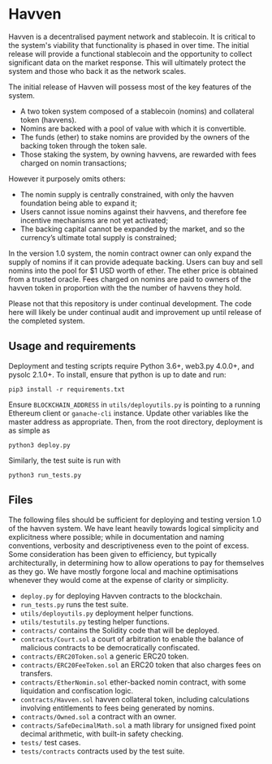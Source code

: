 # Havven

Havven is a decentralised payment network and stablecoin.
It is critical to the system's viability that functionality is phased in over time. The initial release will provide a functional stablecoin and the opportunity to collect significant data on the market response. This will ultimately protect the system and those who back it as the network scales.

The initial release of Havven will possess most of the key features of the system.

* A two token system composed of a stablecoin (nomins) and collateral token (havvens).
* Nomins are backed with a pool of value with which it is convertible.
* The funds (ether) to stake nomins are provided by the owners of the backing token through the token sale.
* Those staking the system, by owning havvens, are rewarded with fees charged on nomin transactions;

However it purposely omits others:

* The nomin supply is centrally constrained, with only the havven foundation being able to expand it;
* Users cannot issue nomins against their havvens, and therefore fee incentive mechanisms are not yet activated;
* The backing capital cannot be expanded by the market, and so the currency’s ultimate total supply is constrained;

In the version 1.0 system, the nomin contract owner can only expand the supply of nomins if it can provide adequate backing.
Users can buy and sell nomins into the pool for $1 USD worth of ether. The ether price is
obtained from a trusted oracle. Fees charged on nomins are paid to owners of the havven token in proportion with the the number of havvens they hold.

Please not that this repository is under continual development.
The code here will likely be under continual audit and
improvement up until release of the completed system.


## Usage and requirements

Deployment and testing scripts require Python 3.6+, web3.py 4.0.0+, and pysolc 2.1.0+. To install, ensure that python is up to date and run:

```pip3 install -r requirements.txt```

Ensure `BLOCKCHAIN_ADDRESS` in `utils/deployutils.py` is pointing to a running
Ethereum client or `ganache-cli` instance. Update other variables like
the master address as appropriate. Then, from the root directory,
deployment is as simple as

```python3 deploy.py```

Similarly, the test suite is run with

```python3 run_tests.py```


## Files

The following files should be sufficient for deploying and testing version 1.0
of the havven system. We have leant heavily towards logical simplicity and
explicitness where possible; while in documentation and naming conventions,
verbosity and descriptiveness even to the point of excess.
Some consideration has been given to efficiency, but typically architecturally,
in determining how to allow operations to pay for themselves as they go.
We have mostly forgone local and machine optimisations whenever they would
come at the expense of clarity or simplicity.

* `deploy.py` for deploying Havven contracts to the blockchain.
* `run_tests.py` runs the test suite.
* `utils/deployutils.py` deployment helper functions.
* `utils/testutils.py` testing helper functions.
* `contracts/` contains the Solidity code that will be deployed.
* `contracts/Court.sol` a court of arbitration to enable the balance of malicious contracts to be democratically confiscated.
* `contracts/ERC20Token.sol` a generic ERC20 token.
* `contracts/ERC20FeeToken.sol` an ERC20 token that also charges fees on transfers.
* `contracts/EtherNomin.sol` ether-backed nomin contract, with some liquidation and confiscation logic.
* `contracts/Havven.sol` havven collateral token, including calculations involving entitlements to fees being generated by nomins.
* `contracts/Owned.sol` a contract with an owner.
* `contracts/SafeDecimalMath.sol` a math library for unsigned fixed point decimal arithmetic, with built-in safety checking.
* `tests/` test cases.
* `tests/contracts` contracts used by the test suite.

